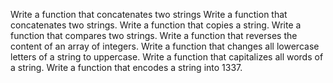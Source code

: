 Write a function that concatenates two strings
Write a function that concatenates two strings.
Write a function that copies a string.
Write a function that compares two strings.
Write a function that reverses the content of an array of integers.
Write a function that changes all lowercase letters of a string to uppercase.
Write a function that capitalizes all words of a string.
Write a function that encodes a string into 1337.
